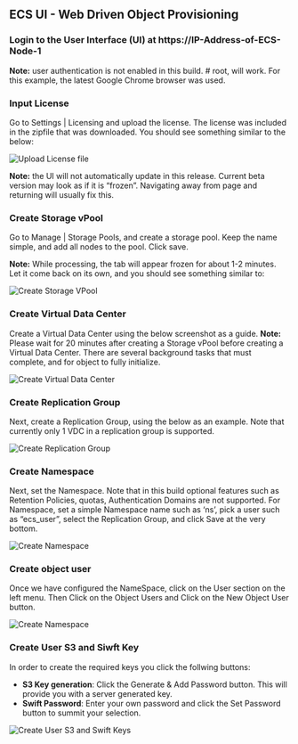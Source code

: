 ## ECS UI - Web Driven Object Provisioning


### Login to the User Interface (UI) at https://IP-Address-of-ECS-Node-1

**Note:** user authentication is not enabled in this build. # root,<any password> will work. For this example, the latest Google Chrome browser was used.


### Input License
Go to Settings | Licensing and upload the license. The license was included in the zipfile that was downloaded. You should see something similar to the below:

![Upload License file](https://github.com/EMCECS/ECS-CommunityEdition/blob/master/Documentation/media/input_license.PNG)

**Note:** the UI will not automatically update in this release. Current beta version may look as if it is “frozen”. Navigating away from page and returning will usually fix this.

### Create Storage vPool
Go to Manage | Storage Pools, and create a storage pool. Keep the name simple, and add all nodes to the pool. Click save.

**Note:** While processing, the tab will appear frozen for about 1-2 minutes. Let it come back on its own, and you should see something similar to:

![Create Storage VPool](https://github.com/EMCECS/ECS-CommunityEdition/blob/master/Documentation/media/create_storage_vpool.PNG)


### Create Virtual Data Center

Create a Virtual Data Center using the below screenshot as a guide.
**Note:** Please wait for 20 minutes after creating a Storage vPool before creating a Virtual Data Center. There are several background tasks that must complete, and for object to fully initialize.

![Create Virtual Data Center](https://github.com/EMCECS/ECS-CommunityEdition/blob/master/Documentation/media/create_virtual_data_center.PNG)


### Create Replication Group

Next, create a Replication Group, using the below as an example. Note that currently only 1 VDC in a replication group is supported.

![Create Replication Group](https://github.com/EMCECS/ECS-CommunityEdition/blob/master/Documentation/media/Create_replication_group.PNG)


### Create Namespace

Next, set the Namespace. Note that in this build optional features such as Retention Policies, quotas, Authentication Domains are not supported. For Namespace, set a simple Namespace name such as ‘ns’, pick a user such as “ecs_user”, select the Replication
Group, and click Save at the very bottom.

![Create Namespace](https://github.com/EMCECS/ECS-CommunityEdition/blob/master/Documentation/media/create_namespace.PNG)

### Create object user

Once we have configured the NameSpace, click on the User section on the left menu. Then Click on the Object Users and Click on the New Object User button. 

![Create Namespace](https://github.com/EMCECS/ECS-CommunityEdition/blob/master/Documentation/media/create_object_user.png)

### Create User S3 and Siwft Key

In order to create the required keys you click the follwing buttons: 

- **S3 Key generation**: Click the Generate & Add Password button. This will provide you with a server generated key. 
- **Swift Password**: Enter your own password and click the Set Password button to summit your selection. 

![Create User S3 and Swift Keys](https://github.com/EMCECS/ECS-CommunityEdition/blob/master/Documentation/media/create_object_user_keys.png)



